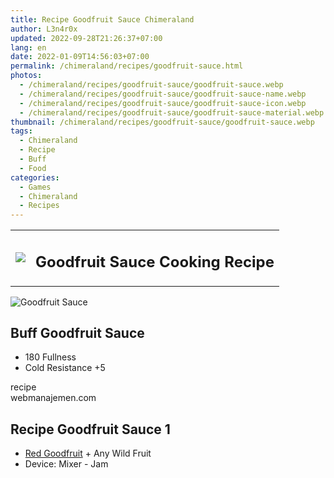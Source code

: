 ```yaml
---
title: Recipe Goodfruit Sauce Chimeraland
author: L3n4r0x
updated: 2022-09-28T21:26:37+07:00
lang: en
date: 2022-01-09T14:56:03+07:00
permalink: /chimeraland/recipes/goodfruit-sauce.html
photos:
  - /chimeraland/recipes/goodfruit-sauce/goodfruit-sauce.webp
  - /chimeraland/recipes/goodfruit-sauce/goodfruit-sauce-name.webp
  - /chimeraland/recipes/goodfruit-sauce/goodfruit-sauce-icon.webp
  - /chimeraland/recipes/goodfruit-sauce/goodfruit-sauce-material.webp
thumbnail: /chimeraland/recipes/goodfruit-sauce/goodfruit-sauce.webp
tags:
  - Chimeraland
  - Recipe
  - Buff
  - Food
categories:
  - Games
  - Chimeraland
  - Recipes
---
```


<section id="bootstrap-wrapper">
  <link
    rel="stylesheet"
    href="https://rawcdn.githack.com/dimaslanjaka/Web-Manajemen/bb6505ea081a75a7c845f65fb9d939276931c82f/css/bootstrap-4.5-wrapper.css"
  />
  <div class="row mb-2">
    <div class="col-md-12 mb-2">
      <table class="table" id="post-info">
        <tbody>
          <tr>
            <td>
              <img
                class="d-inline-block me-2"
                src="/chimeraland/recipes/goodfruit-sauce/goodfruit-sauce-icon.webp"
                width="auto"
                height="auto"
              />
            </td>
            <td><h1 class="fs-5">Goodfruit Sauce Cooking Recipe</h1></td>
          </tr>
        </tbody>
      </table>
    </div>
  </div>
  <div class="card mb-2">
    <div class="row g-0">
      <div class="col-sm-4 position-relative mb-2">
        <img
          src="/chimeraland/recipes/goodfruit-sauce/goodfruit-sauce-material.webp"
          class="card-img fit-cover w-100 h-100"
          alt="Goodfruit Sauce"
          data-fancybox="true"
        />
      </div>
      <div class="col-sm-8 mb-2">
        <div class="card-body">
          <h2 class="card-title fs-5">Buff Goodfruit Sauce</h2>
          <div class="card-text">
            <ul>
              <li>180 Fullness</li>
              <li>Cold Resistance +5</li>
            </ul>
          </div>
          <span class="badge rounded-pill bg-dark text-white">recipe</span>
        </div>
        <div class="card-footer text-end text-muted">webmanajemen.com</div>
      </div>
    </div>
  </div>
  <div class="row mb-2">
    <div class="col-12 col-lg-6 recipe-item mb-2">
      <div class="card">
        <div class="card-body">
          <h2 class="card-title fs-5">Recipe Goodfruit Sauce 1</h2>
          <div class="card-text">
            <ul>
              <li>
                <a
                  class="text-decoration-none"
                  href="/chimeraland/materials/red-goodfruit.html"
                  >Red Goodfruit</a
                ><span> + </span>Any Wild Fruit
              </li>
              <li>Device: Mixer - Jam</li>
            </ul>
          </div>
        </div>
      </div>
    </div>
  </div>
</section>
